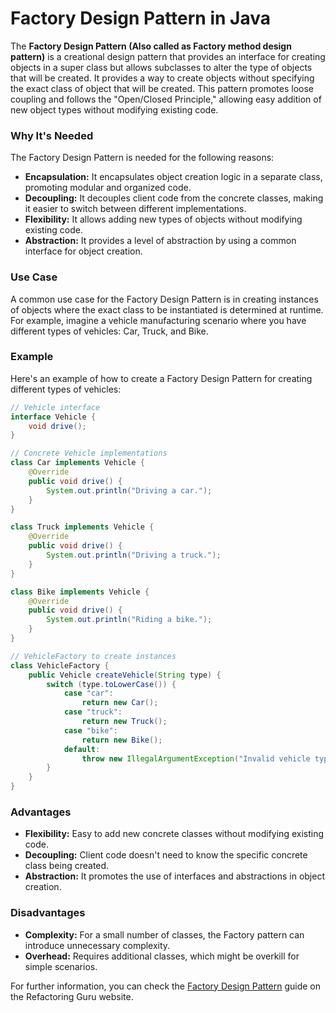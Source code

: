 # Factory Design Pattern in Java

The **Factory Design Pattern (Also called as Factory method design pattern)** is a creational design pattern that provides an interface for creating objects in a super class but allows subclasses to alter the type of objects that will be created. It provides a way to create objects without specifying the exact class of object that will be created. This pattern promotes loose coupling and follows the "Open/Closed Principle," allowing easy addition of new object types without modifying existing code.

### Why It's Needed

The Factory Design Pattern is needed for the following reasons:

- **Encapsulation:** It encapsulates object creation logic in a separate class, promoting modular and organized code.
- **Decoupling:** It decouples client code from the concrete classes, making it easier to switch between different implementations.
- **Flexibility:** It allows adding new types of objects without modifying existing code.
- **Abstraction:** It provides a level of abstraction by using a common interface for object creation.

### Use Case

A common use case for the Factory Design Pattern is in creating instances of objects where the exact class to be instantiated is determined at runtime. For example, imagine a vehicle manufacturing scenario where you have different types of vehicles: Car, Truck, and Bike.

### Example

Here's an example of how to create a Factory Design Pattern for creating different types of vehicles:

```java
// Vehicle interface
interface Vehicle {
    void drive();
}

// Concrete Vehicle implementations
class Car implements Vehicle {
    @Override
    public void drive() {
        System.out.println("Driving a car.");
    }
}

class Truck implements Vehicle {
    @Override
    public void drive() {
        System.out.println("Driving a truck.");
    }
}

class Bike implements Vehicle {
    @Override
    public void drive() {
        System.out.println("Riding a bike.");
    }
}

// VehicleFactory to create instances
class VehicleFactory {
    public Vehicle createVehicle(String type) {
        switch (type.toLowerCase()) {
            case "car":
                return new Car();
            case "truck":
                return new Truck();
            case "bike":
                return new Bike();
            default:
                throw new IllegalArgumentException("Invalid vehicle type.");
        }
    }
}
```

### Advantages

- **Flexibility:** Easy to add new concrete classes without modifying existing code.
- **Decoupling:** Client code doesn't need to know the specific concrete class being created.
- **Abstraction:** It promotes the use of interfaces and abstractions in object creation.

### Disadvantages

- **Complexity:** For a small number of classes, the Factory pattern can introduce unnecessary complexity.
- **Overhead:** Requires additional classes, which might be overkill for simple scenarios.

For further information, you can check the [Factory Design Pattern](https://refactoring.guru/design-patterns/factory-method) guide on the Refactoring Guru website.
